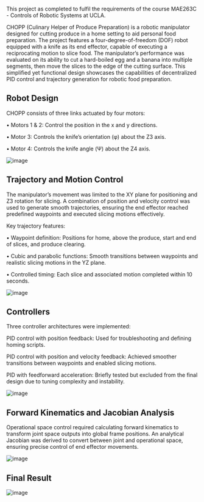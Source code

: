 This project as completed to fulfil the requirements of the course MAE263C - Controls of Robotic Systems at UCLA. 

CHOPP (Culinary Helper of Produce Preparation) is a robotic manipulator designed for cutting produce in a home setting to aid personal food preparation. The project features a four-degree-of-freedom (DOF) robot equipped with a knife as its end effector, capable of executing a reciprocating motion to slice food. The manipulator’s performance was evaluated on its ability to cut a hard-boiled egg and a banana into multiple segments, then move the slices to the edge of the cutting surface. This simplified yet functional design showcases the capabilities of decentralized PID control and trajectory generation for robotic food preparation.

## Robot Design

CHOPP consists of three links actuated by four motors:

• Motors 1 & 2: Control the position in the x and y directions.

• Motor 3: Controls the knife’s orientation (φ) about the Z3 axis.

• Motor 4: Controls the knife angle (Ψ) about the Z4 axis.

![image](https://github.com/user-attachments/assets/9b7ef452-76d0-4c9a-988a-b825c2bd5d39)


## Trajectory and Motion Control

The manipulator’s movement was limited to the XY plane for positioning and Z3 rotation for slicing. A combination of position and velocity control was used to generate smooth trajectories, ensuring the end effector reached predefined waypoints and executed slicing motions effectively.

Key trajectory features:

• Waypoint definition: Positions for home, above the produce, start and end of slices, and produce clearing.

• Cubic and parabolic functions: Smooth transitions between waypoints and realistic slicing motions in the YZ plane.

• Controlled timing: Each slice and associated motion completed within 10 seconds.

![image](https://github.com/user-attachments/assets/8ba197fe-b978-4422-88fa-b95d642530cc)


## Controllers

Three controller architectures were implemented:

PID control with position feedback: Used for troubleshooting and defining homing scripts.

PID control with position and velocity feedback: Achieved smoother transitions between waypoints and enabled slicing motions.

PID with feedforward acceleration: Briefly tested but excluded from the final design due to tuning complexity and instability.

![image](https://github.com/user-attachments/assets/d88fcb2a-afd3-46bc-a513-89cc7ad93ec8)


## Forward Kinematics and Jacobian Analysis

Operational space control required calculating forward kinematics to transform joint space outputs into global frame positions. An analytical Jacobian was derived to convert between joint and operational space, ensuring precise control of end effector movements.

![image](https://github.com/user-attachments/assets/a2506a4b-c546-4e32-8892-dfe8e1f208ff)

## Final Result

![image](https://github.com/user-attachments/assets/8897d14e-834b-4804-9598-dddf9a9cd167)



